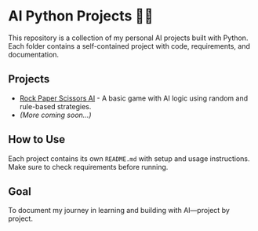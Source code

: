 

# AI Python Projects 🧠🐍

This repository is a collection of my personal AI projects built with Python. Each folder contains a self-contained project with code, requirements, and documentation.

## Projects

- [Rock Paper Scissors AI](./rock-paper-scissors-ai/) - A basic game with AI logic using random and rule-based strategies.
- *(More coming soon...)*

## How to Use

Each project contains its own `README.md` with setup and usage instructions. Make sure to check requirements before running.

## Goal

To document my journey in learning and building with AI—project by project.
